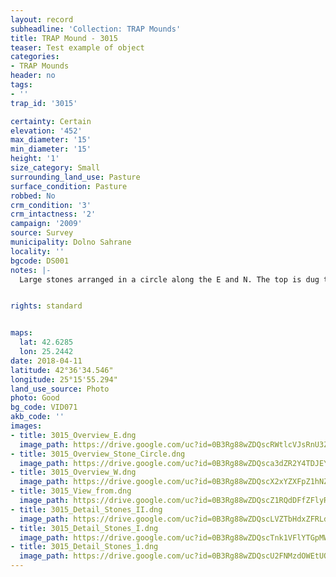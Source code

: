 ```yaml
---
layout: record
subheadline: 'Collection: TRAP Mounds'
title: TRAP Mound - 3015
teaser: Test example of object
categories:
- TRAP Mounds
header: no
tags:
- ''
trap_id: '3015'

certainty: Certain
elevation: '452'
max_diameter: '15'
min_diameter: '15'
height: '1'
size_category: Small
surrounding_land_use: Pasture
surface_condition: Pasture
robbed: No
crm_condition: '3'
crm_intactness: '2'
campaign: '2009'
source: Survey
municipality: Dolno Sahrane
locality: ''
bgcode: DS001
notes: |-
  Large stones arranged in a circle along the E and N. The top is dug trough. GPS point 1 - 50 m to the E, another group of large stones. Lot of shallow old robbers' trenchs. Covered in vegetation.


rights: standard


maps:
  lat: 42.6285
  lon: 25.2442
date: 2018-04-11
latitude: 42°36'34.546"
longitude: 25°15'55.294"
land_use_source: Photo
photo: Good
bg_code: VID071
akb_code: ''
images:
- title: 3015_Overview_E.dng
  image_path: https://drive.google.com/uc?id=0B3Rg88wZDQscRWtlcVJsRnU3ZVU
- title: 3015_Overview_Stone_Circle.dng
  image_path: https://drive.google.com/uc?id=0B3Rg88wZDQsca3dZR2Y4TDJEYlk
- title: 3015_Overview_W.dng
  image_path: https://drive.google.com/uc?id=0B3Rg88wZDQscX2xYZXFpZ1hNZ00
- title: 3015_View_from.dng
  image_path: https://drive.google.com/uc?id=0B3Rg88wZDQscZ1RQdDFfZFlyR2c
- title: 3015_Detail_Stones_II.dng
  image_path: https://drive.google.com/uc?id=0B3Rg88wZDQscLVZTbHdxZFRLd1U
- title: 3015_Detail_Stones_I.dng
  image_path: https://drive.google.com/uc?id=0B3Rg88wZDQscTnk1VFlYTGpMWWc
- title: 3015_Detail_Stones_1.dng
  image_path: https://drive.google.com/uc?id=0B3Rg88wZDQscU2FNMzdOWEtUQzg
---
```

